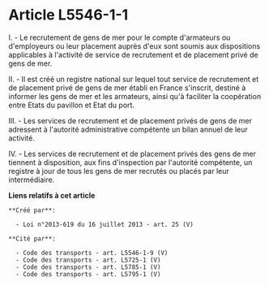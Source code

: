 # Article L5546-1-1

I. - Le recrutement de gens de mer pour le compte d'armateurs ou d'employeurs ou leur placement auprès d'eux sont soumis aux
dispositions applicables à l'activité de service de recrutement et de placement privé de gens de mer. 

II. - Il est créé un registre national sur lequel tout service de recrutement et de placement privé de gens de mer établi en
France s'inscrit, destiné à informer les gens de mer et les armateurs, ainsi qu'à faciliter la coopération entre Etats du
pavillon et Etat du port. 

III. - Les services de recrutement et de placement privés de gens de mer adressent à l'autorité administrative compétente un
bilan annuel de leur activité. 

IV. - Les services de recrutement et de placement privés des gens de mer tiennent à disposition, aux fins d'inspection par
l'autorité compétente, un registre à jour de tous les gens de mer recrutés ou placés par leur intermédiaire.

**Liens relatifs à cet article**

	**Créé par**:

	  - Loi n°2013-619 du 16 juillet 2013 - art. 25 (V)

	**Cité par**:

	  - Code des transports - art. L5546-1-9 (V)
	  - Code des transports - art. L5725-1 (V)
	  - Code des transports - art. L5785-1 (V)
	  - Code des transports - art. L5795-1 (V)
